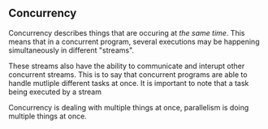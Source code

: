 ## Concurrency

Concurrency describes things that are occuring at *the same time*. This means that in a concurrent program, several executions may be happening simultaneously in different "streams".

These streams also have the ability to communicate and interupt other concurrent streams. This is to say that concurrent programs are able to handle mutliple different tasks at once.
It is important to note that a task being executed by a stream

Concurrency is dealing with multiple things at once, parallelism is doing multiple things at once.
